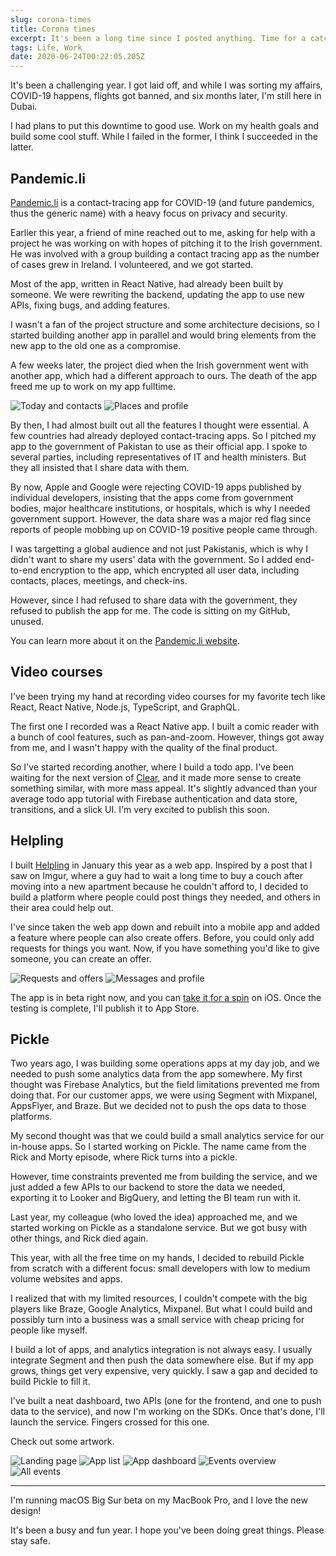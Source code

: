 ```yaml
---
slug: corona-times
title: Corona times
excerpt: It's been a long time since I posted anything. Time for a catch-up.
tags: Life, Work
date: 2020-06-24T00:22:05.205Z
---
```


It's been a challenging year. I got laid off, and while I was sorting my affairs, COVID-19 happens, flights got banned, and six months later, I'm still here in Dubai.

I had plans to put this downtime to good use. Work on my health goals and build some cool stuff. While I failed in the former, I think I succeeded in the latter.

## Pandemic.li

[Pandemic.li](https://pandemic.li) is a contact-tracing app for COVID-19 (and future pandemics, thus the generic name) with a heavy focus on privacy and security.

Earlier this year, a friend of mine reached out to me, asking for help with a project he was working on with hopes of pitching it to the Irish government. He was involved with a group building a contact tracing app as the number of cases grew in Ireland. I volunteered, and we got started.

Most of the app, written in React Native, had already been built by someone. We were rewriting the backend, updating the app to use new APIs, fixing bugs, and adding features.

I wasn't a fan of the project structure and some architecture decisions, so I started building another app in parallel and would bring elements from the new app to the old one as a compromise.

A few weeks later, the project died when the Irish government went with another app, which had a different approach to ours. The death of the app freed me up to work on my app fulltime.

![Today and contacts](pandemicli.png)
![Places and profile](pandemicli-2.png)

By then, I had almost built out all the features I thought were essential. A few countries had already deployed contact-tracing apps. So I pitched my app to the government of Pakistan to use as their official app. I spoke to several parties, including representatives of IT and health ministers. But they all insisted that I share data with them.

By now, Apple and Google were rejecting COVID-19 apps published by individual developers, insisting that the apps come from government bodies, major healthcare institutions, or hospitals, which is why I needed government support. However, the data share was a major red flag since reports of people mobbing up on COVID-19 positive people came through.

I was targetting a global audience and not just Pakistanis, which is why I didn't want to share my users' data with the government. So I added end-to-end encryption to the app, which encrypted all user data, including contacts, places, meetings, and check-ins.

However, since I had refused to share data with the government, they refused to publish the app for me. The code is sitting on my GitHub, unused.

You can learn more about it on the [Pandemic.li website](https://pandemic.li).

## Video courses

I've been trying my hand at recording video courses for my favorite tech like React, React Native, Node.js, TypeScript, and GraphQL.

The first one I recorded was a React Native app. I built a comic reader with a bunch of cool features, such as pan-and-zoom. However, things got away from me, and I wasn't happy with the quality of the final product.

So I've started recording another, where I build a todo app. I've been waiting for the next version of [Clear](https://twitter.com/useclear), and it made more sense to create something similar, with more mass appeal. It's slightly advanced than your average todo app tutorial with Firebase authentication and data store, transitions, and a slick UI. I'm very excited to publish this soon.

## Helpling

I built [Helpling](https://helpling.app) in January this year as a web app. Inspired by a post that I saw on Imgur, where a guy had to wait a long time to buy a couch after moving into a new apartment because he couldn't afford to, I decided to build a platform where people could post things they needed, and others in their area could help out.

I've since taken the web app down and rebuilt into a mobile app and added a feature where people can also create offers. Before, you could only add requests for things you want. Now, if you have something you'd like to give someone, you can create an offer.

![Requests and offers](helpling.png)
![Messages and profile](helpling-2.png)

The app is in beta right now, and you can [take it for a spin](https://testflight.apple.com/join/PQSjkuHG) on iOS. Once the testing is complete, I'll publish it to App Store.

## Pickle

Two years ago, I was building some operations apps at my day job, and we needed to push some analytics data from the app somewhere. My first thought was Firebase Analytics, but the field limitations prevented me from doing that. For our customer apps, we were using Segment with Mixpanel, AppsFlyer, and Braze. But we decided not to push the ops data to those platforms.

My second thought was that we could build a small analytics service for our in-house apps. So I started working on Pickle. The name came from the Rick and Morty episode, where Rick turns into a pickle.

However, time constraints prevented me from building the service, and we just added a few APIs to our backend to store the data we needed, exporting it to Looker and BigQuery, and letting the BI team run with it.

Last year, my colleague (who loved the idea) approached me, and we started working on Pickle as a standalone service. But we got busy with other things, and Rick died again.

This year, with all the free time on my hands, I decided to rebuild Pickle from scratch with a different focus: small developers with low to medium volume websites and apps.

I realized that with my limited resources, I couldn't compete with the big players like Braze, Google Analytics, Mixpanel. But what I could build and possibly turn into a business was a small service with cheap pricing for people like myself.

I build a lot of apps, and analytics integration is not always easy. I usually integrate Segment and then push the data somewhere else. But if my app grows, things get very expensive, very quickly. I saw a gap and decided to build Pickle to fill it.

I've built a neat dashboard, two APIs (one for the frontend, and one to push data to the service), and now I'm working on the SDKs. Once that's done, I'll launch the service. Fingers crossed for this one.

Check out some artwork.

![Landing page](pickle-1-landing.png)
![App list](pickle-2-apps.png)
![App dashboard](pickle-3-dashboard.png)
![Events overview](pickle-4-events.png)
![All events](pickle-5-events.png)

---

I'm running macOS Big Sur beta on my MacBook Pro, and I love the new design!

It's been a busy and fun year. I hope you've been doing great things. Please stay safe.
